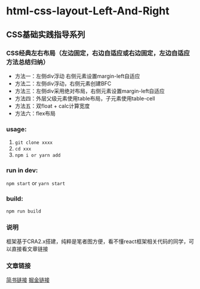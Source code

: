 # html-css-layout-Left-And-Right

## CSS基础实践指导系列

### CSS经典左右布局（左边固定，右边自适应或右边固定，左边自适应方法总结归纳）
- 方法一：左侧div浮动 右侧元素设置margin-left自适应
- 方法二：左侧div浮动，右侧元素创建BFC
- 方法三：左侧div采用绝对布局，右侧元素设置margin-left自适应
- 方法四：外层父级元素使用table布局，子元素使用table-cell
- 方法五：双float + calc计算宽度
- 方法六：flex布局

### usage:
1. `git clone xxxx`
2. `cd xxx`
3. `npm i or yarn add`

### run in dev:
`npm start` or `yarn start`

### build:
`npm run build`

### 说明
框架基于CRA2.x搭建，纯粹是笔者图方便，看不懂react框架相关代码的同学，可以直接看文章链接

### 文章链接
[简书链接](https://www.jianshu.com/p/9f2031fe3407)
[掘金链接](https://juejin.im/post/5bf289bae51d4503a53fdc28)